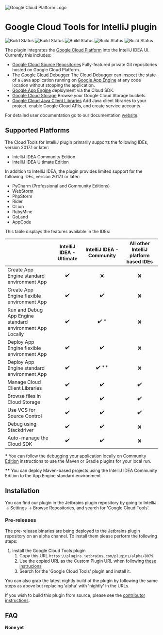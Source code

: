 ![Google Cloud Platform Logo](https://cloud.google.com/_static/images/gcp-logo.png)
# Google Cloud Tools for IntelliJ plugin

![Build Status](https://storage.googleapis.com/cloud-tools-for-java-kokoro-build-badges/intellij-ubuntu-master-orb.svg)
![Build Status](https://storage.googleapis.com/cloud-tools-for-java-kokoro-build-badges/intellij-windows-master-orb.svg)
![Build Status](https://storage.googleapis.com/cloud-tools-for-java-kokoro-build-badges/intellij-macos-master-orb.svg)
![Build Status](https://storage.googleapis.com/cloud-tools-for-java-kokoro-build-badges/intellij-ubuntu-master-previous-version-orb.svg)
![Build Status](https://storage.googleapis.com/cloud-tools-for-java-kokoro-build-badges/intellij-ubuntu-master-eap-orb.svg)

The plugin integrates the [Google Cloud Platform](https://cloud.google.com/)
into the IntelliJ IDEA UI. Currently this includes:

* [Google Cloud Source Repositories](https://cloud.google.com/tools/cloud-repositories/) 
  Fully-featured private Git repositories hosted on Google Cloud Platform.
* The [Google Cloud Debugger](https://cloud.google.com/tools/cloud-debugger/) 
  The Cloud Debugger can inspect the state of a Java application running on 
  [Google App Engine](https://cloud.google.com/appengine/)
  at any code location without stopping the application.
* [Google App Engine](https://cloud.google.com/appengine/docs/) deployment via the Cloud SDK.
* [Google Cloud Storage](https://cloud.google.com/storage/) 
  Browse your Google Cloud Storage buckets.
* [Google Cloud Java Client Libraries](https://cloud.google.com/tools/intellij/docs/client-libraries) 
  Add Java client libraries to your project, enable Google Cloud APIs, and create service accounts.

For detailed user documentation go to our documentation
 [website](https://cloud.google.com/tools/intellij/docs/?utm_source=github&utm_medium=google-cloud-intellij&utm_campaign=ToolsforIntelliJ).

## Supported Platforms

The Cloud Tools for IntelliJ plugin primarily supports the following IDEs, version 2017.1 or later:

* IntelliJ IDEA Community Edition 
* IntelliJ IDEA Ultimate Edition

In addition to IntelliJ IDEA, the plugin provides limited support for the following IDEs, version 2017.1 or later:
* PyCharm (Professional and Community Editions)
* WebStorm
* PhpStorm
* Rider
* CLion
* RubyMine
* GoLand
* AppCode

This table displays the features available in the IDEs:

| | IntelliJ IDEA - Ultimate | IntelliJ IDEA - Community | All other IntelliJ platform based IDEs |
|---|:---:|:---:|:---:|
| Create App Engine standard environment App | :heavy_check_mark: | :x: | :x: |
| Create App Engine flexible environment App | :heavy_check_mark: | :heavy_check_mark: | :x: |
| Run and Debug App Engine<br>standard environment App Locally | :heavy_check_mark: | :heavy_check_mark: \* | :x: |
| Deploy App Engine flexible environment App | :heavy_check_mark: | :heavy_check_mark: | :x: |
| Deploy App Engine standard environment App | :heavy_check_mark: | :heavy_check_mark: \** | :x: |
| Manage Cloud Client Libraries | :heavy_check_mark: | :heavy_check_mark: | :heavy_check_mark: |
| Browse files in Cloud Storage | :heavy_check_mark: | :heavy_check_mark: | :heavy_check_mark: |
| Use VCS for Source Control | :heavy_check_mark: | :heavy_check_mark: | :heavy_check_mark: |
| Debug using Stackdriver | :heavy_check_mark: | :heavy_check_mark: | :x: |
| Auto-manage the Cloud SDK | :heavy_check_mark: | :heavy_check_mark: | :x: |

<p><b>*</b> You can follow the
  <a href="https://cloud.google.com/tools/intellij/docs/deploy-local#debugging_your_application_locally_on_community_edition">debugging your
    application locally on Community Edition</a> instructions to use the Maven
  or Gradle plugins for your local run.</p>

<p><b>**</b> You can deploy Maven-based projects using the IntelliJ IDEA
  Community Edition to the App Engine standard environment.</p>
  
## Installation

You can find our plugin in the Jetbrains plugin repository by going to IntelliJ -> Settings -> Browse Repositories, and search for 'Google Cloud Tools'. 

### Pre-releases 

The pre-release binaries are being deployed to the Jetbrains plugin repository on an alpha
channel. To install them please perform the following steps:

1. Install the Google Cloud Tools plugin
    1. Copy this URL `https://plugins.jetbrains.com/plugins/alpha/8079`
    1. Use the copied URL as the Custom Plugin URL when following [these instrucions](https://www.jetbrains.com/idea/help/managing-enterprise-plugin-repositories.html)
    1. Search for the 'Google Cloud Tools' plugin and install it.

You can also grab the latest nightly build of the plugin by following the same steps as above but 
replacing 'alpha' with 'nightly' in the URLs.

If you wish to build this plugin from source, please see the
[contributor instructions](https://github.com/GoogleCloudPlatform/google-cloud-intellij/blob/master/CONTRIBUTING.md).

## FAQ


**None yet**
